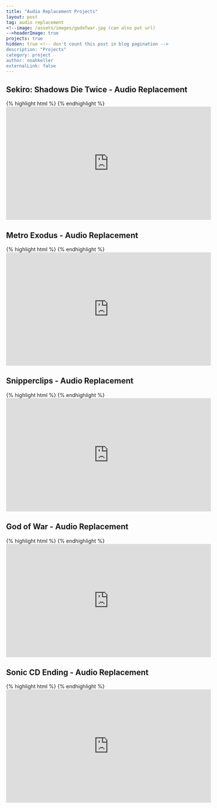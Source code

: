 ```yaml
---
title: "Audio Replacement Projects"
layout: post
tag: audio replacement
<!--image: /assets/images/godofwar.jpg (can also put url)
-->headerImage: true
projects: true
hidden: true <!-- don't count this post in blog pagination -->
description: "Projects"
category: project
author: noahkeller
externalLink: false
---
```



<h2>Sekiro: Shadows Die Twice - Audio Replacement</h2>
{% highlight html %} {% endhighlight %} <iframe width="560" height="310" src="https://player.vimeo.com/video/329186190" frameborder="0" allowfullscreen></iframe>


<h2>Metro Exodus - Audio Replacement</h2>
{% highlight html %} {% endhighlight %} <iframe width="560" height="310" src="https://player.vimeo.com/video/329185607" frameborder="0" allowfullscreen></iframe>


<h2>Snipperclips - Audio Replacement</h2>
{% highlight html %} {% endhighlight %} <iframe width="560" height="310" src="https://player.vimeo.com/video/329185389" frameborder="0" allowfullscreen></iframe>


<h2>God of War - Audio Replacement</h2>
{% highlight html %} {% endhighlight %} <iframe width="560" height="310" src="https://player.vimeo.com/video/329184358" frameborder="0" allowfullscreen></iframe>


<h2>Sonic CD Ending - Audio Replacement</h2>
{% highlight html %} {% endhighlight %} <iframe width="560" height="310" src="https://player.vimeo.com/video/319641127" frameborder="0" allowfullscreen></iframe>
